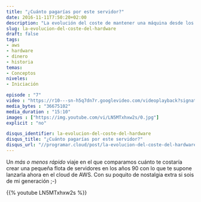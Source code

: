 ```yaml
---
title: "¿Cuánto pagarías por este servidor?"
date: 2016-11-11T7:50:20+02:00
description: "La evolución del coste de mantener una máquina desde los años noventa hasta la actualidad."
slug: la-evolucion-del-coste-del-hardware
draft: false
tags:
- aws
- hardware
- dinero
- historia
temas:
- Conceptos
niveles:
- Iniciación

episode : "7"
video : "https://r10---sn-h5q7dn7r.googlevideo.com/videoplayback?signature=532F102D433E4B7D6E3E73FB660336C9BC94C455.6AEB52426D929B01E9D691E87A96365AE17809E1&clen=36675102&upn=yg01hvULnts&ip=37.133.98.1&source=youtube&gir=yes&mime=video%2Fmp4&requiressl=yes&expire=1479246417&lmt=1478811726182102&ratebypass=yes&pl=22&ipbits=0&id=o-AAs0tvievRKrwCXWdrMMzShgwBqpQr-DTCEx5YgU5Qqg&sparams=clen,dur,ei,expire,gir,id,initcwndbps,ip,ipbits,itag,lmt,mime,mm,mn,ms,mv,nh,pl,ratebypass,requiressl,source,upn&itag=18&dur=910.616&key=cms1&ei=8S0rWOLjEsmtc47Ri4AG&redirect_counter=1&cm2rm=sn-w511uxa-cjol7r&req_id=19a005f0d5b6a3ee&cms_redirect=yes&mm=30&mn=sn-h5q7dn7r&ms=nxu&mt=1479224827&mv=m&nh=IgpwcjAxLm1hZDA2KgkxMjcuMC4wLjE"
media_bytes : "36675102"
media_duration : "15:10"
images : ["https://img.youtube.com/vi/LN5MTxhxw2s/0.jpg"]
explicit : "no"

disqus_identifier: la-evolucion-del-coste-del-hardware
disqus_title: "¿Cuánto pagarías por este servidor?"
disqus_url: "//programar.cloud/post/la-evolucion-del-coste-del-hardware"
---      
```


Un *más o menos rápido* viaje en el que comparamos cuánto te costaría crear una pequeña flota de servidores en los años 90 con lo que te supone lanzarla ahora en el cloud de AWS. Con su poquito de nostalgia extra si sois de mi generación ;-)

{{% youtube LN5MTxhxw2s %}}

<!--more-->